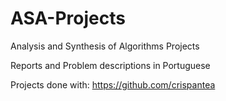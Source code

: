 # ASA-Projects

Analysis and Synthesis of Algorithms Projects

Reports and Problem descriptions in Portuguese

Projects done with: https://github.com/crispantea
